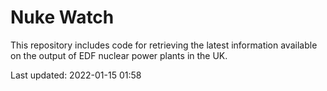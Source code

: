 # Nuke Watch

This repository includes code for retrieving the latest information available on the output of EDF nuclear power plants in the UK.

Last updated: 2022-01-15 01:58